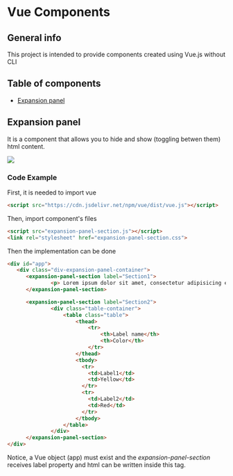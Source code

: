 # Vue Components

## General info
This project is intended to provide components created using Vue.js without CLI

## Table of components
* [Expansion panel](#expansion-panel-)

## Expansion panel <a href="expansion-panel-"></a>
It is a component that allows you to hide and show (toggling betwen them) html content.

<image src="doc/images/expansion-panel.PNG" witdh="100%"/>

### Code Example  
  First, it is needed to import vue
  
  ```html
  <script src="https://cdn.jsdelivr.net/npm/vue/dist/vue.js"></script>
  ```
  
  Then, import component's files
  
  ```html
  <script src="expansion-panel-section.js"></script>
  <link rel="stylesheet" href="expansion-panel-section.css">
  ```
  
  Then the implementation can be done
  ```html
  <div id="app"> 
     <div class="div-expansion-panel-container">
        <expansion-panel-section label="Section1">
                <p> Lorem ipsum dolor sit amet, consectetur adipisicing elit. Fugit minus praesentium exercitationem odio! Nihil nostrum nam vel ea quos aut </p>
        </expansion-panel-section>

        <expansion-panel-section label="Section2">
                <div class="table-container">
                    <table class="table">
                        <thead>
                            <tr>
                                <th>Label name</th>
                                <th>Color</th>
                            </tr>
                        </thead>
                        <tbody>
                          <tr>
                            <td>Label1</td>
                            <td>Yellow</td>
                          </tr>
                          <tr>
                            <td>Label2</td>
                            <td>Red</td>
                          </tr>
                        </tbody>
                    </table>
                </div>
        </expansion-panel-section>
  </div>
  ```
  
  Notice, a Vue object (app) must exist and the *expansion-panel-section* receives label property and html can be written inside this tag.
